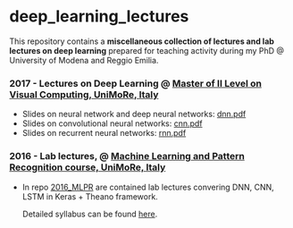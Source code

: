 # deep_learning_lectures

This repository contains a **miscellaneous collection of lectures and lab lectures on deep learning** prepared for teaching activity during my PhD @ University of Modena and Reggio Emilia.



### 2017 - Lectures on Deep Learning @ [Master of II Level on Visual Computing, UniMoRe, Italy](http://www.mastermumet.unimore.it/)
  - Slides on neural network and deep neural networks: [dnn.pdf](2017_MASTER/main_dnn.pdf)
  - Slides on convolutional neural networks: [cnn.pdf](2017_MASTER/main_cnn.pdf)
  - Slides on recurrent neural networks: [rnn.pdf](2017_MASTER/main_rnn.pdf)
  
  
### 2016 - Lab lectures, @ [Machine Learning and Pattern Recognition course, UniMoRe, Italy](http://personale.unimore.it/AddressBook/classesContentAD/calderara/2016/43594/N0/N0/9999)
  - In repo [2016_MLPR](2016_MLPR) are contained lab lectures convering DNN, CNN, LSTM in Keras + Theano framework.
    
    Detailed syllabus can be found [here](2016_MLPR/README.md).
    
